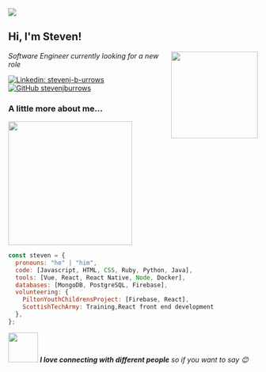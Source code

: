 <img src="https://github.com/stevenjburrows/stevenjburrows/blob/master/banner.jpg">

<h2> Hi, I'm Steven! </h2>
<img align='right' src="https://github.com/stevenjburrows/stevenjburrows/blob/master/emoji_hi.png" width="175">
<p><em>Software Engineer currently looking for a new role
</em></p>

[![Linkedin: stevenj-b-urrows](https://img.shields.io/badge/-stevenjburrows-blue?style=flat-square&logo=Linkedin&logoColor=white&link=https://www.linkedin.com/in/thaianebraga/)](https://www.linkedin.com/in/steven-j-burrows/)
[![GitHub stevenjburrows](https://img.shields.io/github/followers/stevenjburrows?label=follow&style=social)](https://github.com/stevenjburrows)

### A little more about me...

<img src="https://github.com/stevenjburrows/stevenjburrows/blob/master/emoji_coding.png" width="250">

```javascript
const steven = {
  pronouns: "he" | "him",
  code: [Javascript, HTML, CSS, Ruby, Python, Java],
  tools: [Vue, React, React Native, Node, Docker],
  databases: [MongoDB, PostgreSQL, Firebase],
  volunteering: {
    PiltonYouthChildrensProject: [Firebase, React],
    ScottishTechArmy: Training,React front end development
  },
};
```

<img src="https://media.giphy.com/media/LnQjpWaON8nhr21vNW/giphy.gif" width="60"> <em><b>I love connecting with different people</b> so if you want to say 😊</em>
